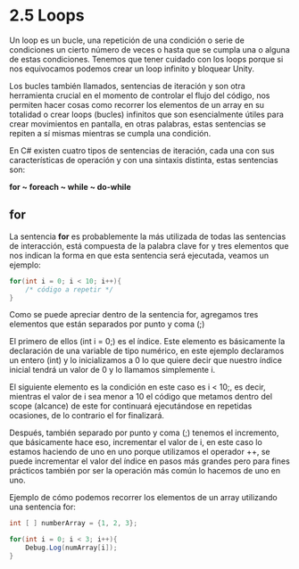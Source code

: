 # 2.5 Loops

Un loop es un bucle, una repetición de una condición o serie de condiciones un cierto número de veces o hasta que se cumpla una o alguna de estas condiciones. Tenemos que tener cuidado con los loops porque si nos equivocamos podemos crear un loop infinito y bloquear Unity.

Los bucles también llamados, sentencias de iteración y son otra herramienta crucial en el momento de controlar el flujo del código, nos permiten hacer cosas como recorrer los elementos de un array en su totalidad o crear loops (bucles) infinitos que son esencialmente útiles para crear movimientos en pantalla, en otras palabras, estas sentencias se repiten a sí mismas mientras se cumpla una condición.

En C# existen cuatro tipos de sentencias de iteración, cada una con sus características de operación y con una sintaxis distinta, estas sentencias son:

**for ~ foreach ~ while ~ do-while**

## for
La sentencia **for** es probablemente la más utilizada de todas las sentencias de interacción, está compuesta de la palabra clave for y tres elementos que nos indican la forma en que esta sentencia será ejecutada, veamos un ejemplo:

````C#
for(int i = 0; i < 10; i++){
	/* código a repetir */
}
````

Como se puede apreciar dentro de la sentencia for, agregamos tres elementos que están separados por punto y coma (;)

El primero de ellos (int i = 0;) es el índice. Este elemento es básicamente la declaración de una variable de tipo numérico, en este ejemplo declaramos un entero (int) y lo inicializamos a 0 lo que quiere decir que nuestro índice inicial tendrá un valor de 0 y lo llamamos simplemente i.

El siguiente elemento es la condición en este caso es i < 10;, es decir, mientras el valor de i sea menor a 10 el código que metamos dentro del scope (alcance) de este for continuará ejecutándose en repetidas ocasiones, de lo contrario el for finalizará.

Después, también separado por punto y coma (;) tenemos el incremento, que básicamente hace eso, incrementar el valor de i, en este caso lo estamos haciendo de uno en uno porque utilizamos el operador ++, se puede incrementar el valor del índice en pasos más grandes pero para fines prácticos también por ser la operación más común lo hacemos de uno en uno.

Ejemplo de cómo podemos recorrer los elementos de un array utilizando una sentencia for:

````C#
int [ ] numberArray = {1, 2, 3};

for(int i = 0; i < 3; i++){
	Debug.Log(numArray[i]);
} 
````
